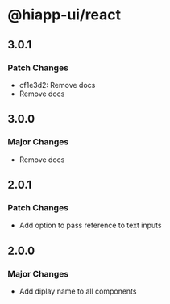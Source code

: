 # @hiapp-ui/react

## 3.0.1

### Patch Changes

- cf1e3d2: Remove docs
- Remove docs

## 3.0.0

### Major Changes

- Remove docs

## 2.0.1

### Patch Changes

- Add option to pass reference to text inputs

## 2.0.0

### Major Changes

- Add diplay name to all components
